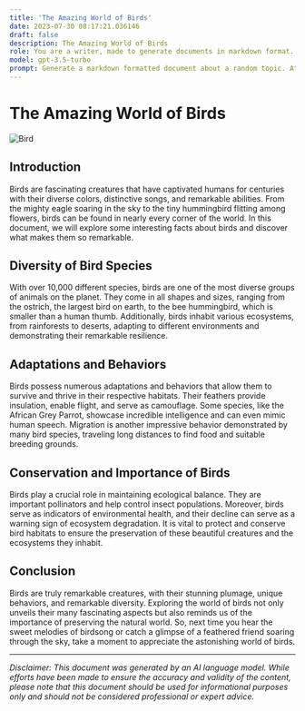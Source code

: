 ```yaml
---
title: 'The Amazing World of Birds'
date: 2023-07-30 08:17:21.036146
draft: false
description: The Amazing World of Birds
role: You are a writer, made to generate documents in markdown format. It is very important that all of the documents you generate are in valid markdown format.
model: gpt-3.5-turbo
prompt: Generate a markdown formatted document about a random topic. At the bottom, include a disclaimer explaining that the document was generated by you. The first line of the document should be the title. Make sure that the entire document is in proper markdown format, using a mix of various tags to make the document visually appealing.
---
```


# The Amazing World of Birds

![Bird](https://images.unsplash.com/photo-1600532821291-ba970b9c0b3e?ixlib=rb-1.2.1&auto=format&fit=crop&w=1950&q=80)

## Introduction
Birds are fascinating creatures that have captivated humans for centuries with their diverse colors, distinctive songs, and remarkable abilities. From the mighty eagle soaring in the sky to the tiny hummingbird flitting among flowers, birds can be found in nearly every corner of the world. In this document, we will explore some interesting facts about birds and discover what makes them so remarkable.

## Diversity of Bird Species
With over 10,000 different species, birds are one of the most diverse groups of animals on the planet. They come in all shapes and sizes, ranging from the ostrich, the largest bird on earth, to the bee hummingbird, which is smaller than a human thumb. Additionally, birds inhabit various ecosystems, from rainforests to deserts, adapting to different environments and demonstrating their remarkable resilience.

## Adaptations and Behaviors
Birds possess numerous adaptations and behaviors that allow them to survive and thrive in their respective habitats. Their feathers provide insulation, enable flight, and serve as camouflage. Some species, like the African Grey Parrot, showcase incredible intelligence and can even mimic human speech. Migration is another impressive behavior demonstrated by many bird species, traveling long distances to find food and suitable breeding grounds.

## Conservation and Importance of Birds
Birds play a crucial role in maintaining ecological balance. They are important pollinators and help control insect populations. Moreover, birds serve as indicators of environmental health, and their decline can serve as a warning sign of ecosystem degradation. It is vital to protect and conserve bird habitats to ensure the preservation of these beautiful creatures and the ecosystems they inhabit.

## Conclusion
Birds are truly remarkable creatures, with their stunning plumage, unique behaviors, and remarkable diversity. Exploring the world of birds not only unveils their many fascinating aspects but also reminds us of the importance of preserving the natural world. So, next time you hear the sweet melodies of birdsong or catch a glimpse of a feathered friend soaring through the sky, take a moment to appreciate the astonishing world of birds.

---

*Disclaimer: This document was generated by an AI language model. While efforts have been made to ensure the accuracy and validity of the content, please note that this document should be used for informational purposes only and should not be considered professional or expert advice.*